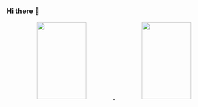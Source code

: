 ### Hi there 👋

<div align="center">
  <a href="https://github.com/">
  <img height="180em" width="48%" src="https://github-readme-stats.vercel.app/api?username=andre-lopss&show_icons=true&theme=dark&include_all_commits=true&count_private=true"/>
    <img height="180em" width="48%" src="https://github-readme-stats.vercel.app/api/top-langs/?username=andre-lopss&layout=compact&langs_count=7&theme=dark"/>
<!--
**andre-lopss/andre-lopss** is a ✨ _special_ ✨ repository because its `README.md` (this file) appears on your GitHub profile.

Here are some ideas to get you started:

- 🔭 I’m currently working on ...
- 🌱 I’m currently learning ...
- 👯 I’m looking to collaborate on ...
- 🤔 I’m looking for help with ...
- 💬 Ask me about ...
- 📫 How to reach me: ...
- 😄 Pronouns: ...
- ⚡ Fun fact: ...
-->
